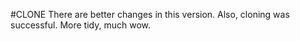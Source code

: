 #CLONE
There are better changes in this version.
Also, cloning was successful.
More tidy, much wow.
